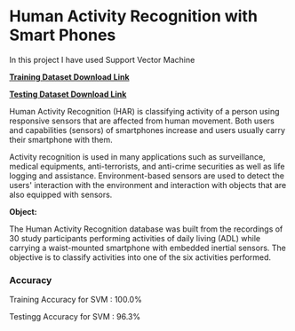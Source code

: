 # Human Activity Recognition with Smart Phones
In this project I have used Support Vector Machine

[**Training Dataset Download Link**](https://drive.google.com/uc?export=download&id=1bicn3x15H6tcNnqt4YJ2fQXW_vkOXFnP)

[**Testing Dataset Download Link**](https://drive.google.com/uc?export=download&id=1gGBkOhGhtF9lhCRgDpvirUO7TSvPYBvj)

Human Activity Recognition (HAR) is classifying activity of a person using responsive sensors that are affected from human movement. Both users and capabilities (sensors) of smartphones increase and users usually carry their smartphone with them.

Activity recognition is used in many applications such as surveillance, medical equipments, anti-terrorists, and anti-crime securities as well as life logging and assistance. Environment-based sensors are used to detect the users' interaction with the environment and interaction with objects that are also equipped with sensors.

**Object:**

The Human Activity Recognition database was built from the recordings of 30 study participants performing activities of daily living (ADL) while carrying a waist-mounted smartphone with embedded inertial sensors. The objective is to classify activities into one of the six activities performed.

### Accuracy
Training Accuracy for SVM : $100.0$% 

Testingg Accuracy for SVM : $96.3$%

